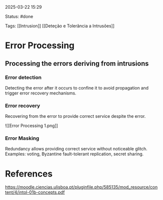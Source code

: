 2025-03-22 15:29

Status: #done 

Tags: [[Intrusion]] [[Deteção e Tolerância a Intrusões]] 

# Error Processing

## Processing the errors deriving from intrusions

### Error detection
Detecting the error after it occurs to confine it to avoid propagation and trigger error recovery mechanisms.

### Error recovery
Recovering from the error to provide correct service despite the error.

![[Error Processing 1.png]]

### Error Masking
Redundancy allows providing correct service without noticeable glitch.
Examples: voting, Byzantine fault-tolerant replication, secret sharing.

# References

https://moodle.ciencias.ulisboa.pt/pluginfile.php/585135/mod_resource/content/4/intol-01b-concepts.pdf